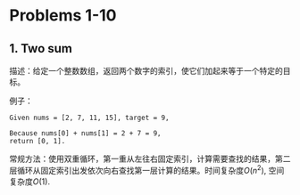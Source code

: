 # Problems 1-10

## 1. Two sum

描述：给定一个整数数组，返回两个数字的索引，使它们加起来等于一个特定的目标。

例子：

```
Given nums = [2, 7, 11, 15], target = 9,

Because nums[0] + nums[1] = 2 + 7 = 9,
return [0, 1].
```

 常规方法：使用双重循环，第一重从左往右固定索引，计算需要查找的结果，第二层循环从固定索引出发依次向右查找第一层计算的结果。时间复杂度$O(n^2)$, 空间复杂度$O(1)​$.



